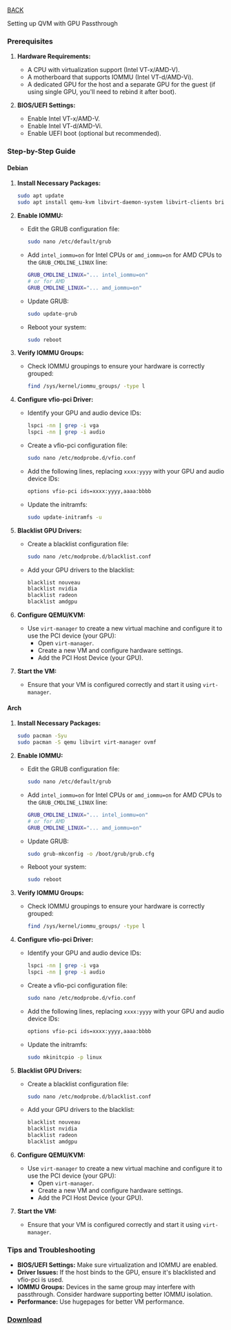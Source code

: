 
[BACK](..)

Setting up QVM with GPU Passthrough

### Prerequisites

1. **Hardware Requirements:**
   - A CPU with virtualization support (Intel VT-x/AMD-V).
   - A motherboard that supports IOMMU (Intel VT-d/AMD-Vi).
   - A dedicated GPU for the host and a separate GPU for the guest (if using single GPU, you'll need to rebind it after boot).

2. **BIOS/UEFI Settings:**
   - Enable Intel VT-x/AMD-V.
   - Enable Intel VT-d/AMD-Vi.
   - Enable UEFI boot (optional but recommended).

### Step-by-Step Guide

#### Debian
1. **Install Necessary Packages:**
   ```bash
   sudo apt update
   sudo apt install qemu-kvm libvirt-daemon-system libvirt-clients bridge-utils virt-manager
   ```

2. **Enable IOMMU:**
   - Edit the GRUB configuration file:
     ```bash
     sudo nano /etc/default/grub
     ```
   - Add `intel_iommu=on` for Intel CPUs or `amd_iommu=on` for AMD CPUs to the `GRUB_CMDLINE_LINUX` line:
     ```bash
     GRUB_CMDLINE_LINUX="... intel_iommu=on"
     # or for AMD
     GRUB_CMDLINE_LINUX="... amd_iommu=on"
     ```
   - Update GRUB:
     ```bash
     sudo update-grub
     ```
   - Reboot your system:
     ```bash
     sudo reboot
     ```

3. **Verify IOMMU Groups:**
   - Check IOMMU groupings to ensure your hardware is correctly grouped:
     ```bash
     find /sys/kernel/iommu_groups/ -type l
     ```

4. **Configure vfio-pci Driver:**
   - Identify your GPU and audio device IDs:
     ```bash
     lspci -nn | grep -i vga
     lspci -nn | grep -i audio
     ```
   - Create a vfio-pci configuration file:
     ```bash
     sudo nano /etc/modprobe.d/vfio.conf
     ```
   - Add the following lines, replacing `xxxx:yyyy` with your GPU and audio device IDs:
     ```bash
     options vfio-pci ids=xxxx:yyyy,aaaa:bbbb
     ```
   - Update the initramfs:
     ```bash
     sudo update-initramfs -u
     ```

5. **Blacklist GPU Drivers:**
   - Create a blacklist configuration file:
     ```bash
     sudo nano /etc/modprobe.d/blacklist.conf
     ```
   - Add your GPU drivers to the blacklist:
     ```bash
     blacklist nouveau
     blacklist nvidia
     blacklist radeon
     blacklist amdgpu
     ```

6. **Configure QEMU/KVM:**
   - Use `virt-manager` to create a new virtual machine and configure it to use the PCI device (your GPU):
     - Open `virt-manager`.
     - Create a new VM and configure hardware settings.
     - Add the PCI Host Device (your GPU).

7. **Start the VM:**
   - Ensure that your VM is configured correctly and start it using `virt-manager`.

#### Arch
1. **Install Necessary Packages:**
   ```bash
   sudo pacman -Syu
   sudo pacman -S qemu libvirt virt-manager ovmf
   ```

2. **Enable IOMMU:**
   - Edit the GRUB configuration file:
     ```bash
     sudo nano /etc/default/grub
     ```
   - Add `intel_iommu=on` for Intel CPUs or `amd_iommu=on` for AMD CPUs to the `GRUB_CMDLINE_LINUX` line:
     ```bash
     GRUB_CMDLINE_LINUX="... intel_iommu=on"
     # or for AMD
     GRUB_CMDLINE_LINUX="... amd_iommu=on"
     ```
   - Update GRUB:
     ```bash
     sudo grub-mkconfig -o /boot/grub/grub.cfg
     ```
   - Reboot your system:
     ```bash
     sudo reboot
     ```

3. **Verify IOMMU Groups:**
   - Check IOMMU groupings to ensure your hardware is correctly grouped:
     ```bash
     find /sys/kernel/iommu_groups/ -type l
     ```

4. **Configure vfio-pci Driver:**
   - Identify your GPU and audio device IDs:
     ```bash
     lspci -nn | grep -i vga
     lspci -nn | grep -i audio
     ```
   - Create a vfio-pci configuration file:
     ```bash
     sudo nano /etc/modprobe.d/vfio.conf
     ```
   - Add the following lines, replacing `xxxx:yyyy` with your GPU and audio device IDs:
     ```bash
     options vfio-pci ids=xxxx:yyyy,aaaa:bbbb
     ```
   - Update the initramfs:
     ```bash
     sudo mkinitcpio -p linux
     ```

5. **Blacklist GPU Drivers:**
   - Create a blacklist configuration file:
     ```bash
     sudo nano /etc/modprobe.d/blacklist.conf
     ```
   - Add your GPU drivers to the blacklist:
     ```bash
     blacklist nouveau
     blacklist nvidia
     blacklist radeon
     blacklist amdgpu
     ```

6. **Configure QEMU/KVM:**
   - Use `virt-manager` to create a new virtual machine and configure it to use the PCI device (your GPU):
     - Open `virt-manager`.
     - Create a new VM and configure hardware settings.
     - Add the PCI Host Device (your GPU).

7. **Start the VM:**
   - Ensure that your VM is configured correctly and start it using `virt-manager`.

### Tips and Troubleshooting
- **BIOS/UEFI Settings:** Make sure virtualization and IOMMU are enabled.
- **Driver Issues:** If the host binds to the GPU, ensure it's blacklisted and vfio-pci is used.
- **IOMMU Groups:** Devices in the same group may interfere with passthrough. Consider hardware supporting better IOMMU isolation.
- **Performance:** Use hugepages for better VM performance.

### [Download](./dl/qvm-with-gpu.sh)